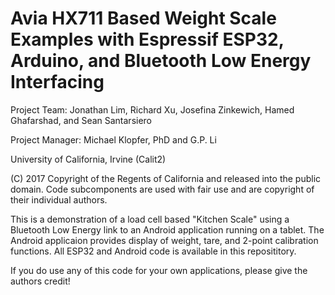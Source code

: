 # Avia HX711 Based Weight Scale Examples with Espressif ESP32, Arduino, and Bluetooth Low Energy Interfacing

Project Team: Jonathan Lim, Richard Xu, Josefina Zinkewich, Hamed Ghafarshad, and Sean Santarsiero

Project Manager: Michael Klopfer, PhD and G.P. Li

University of California, Irvine (Calit2)


(C) 2017  Copyright of the Regents of California and released into the public domain.  Code subcomponents are used with fair use and are copyright of their individual authors.

This is a demonstration of a load cell based "Kitchen Scale" using a Bluetooth Low Energy link to an Android application running on a tablet.  The Android applicaion provides display of weight, tare, and 2-point calibration functions.  All ESP32 and Android code is available in this reposititory.

If you do use any of this code for your own applications, please give the authors credit!

